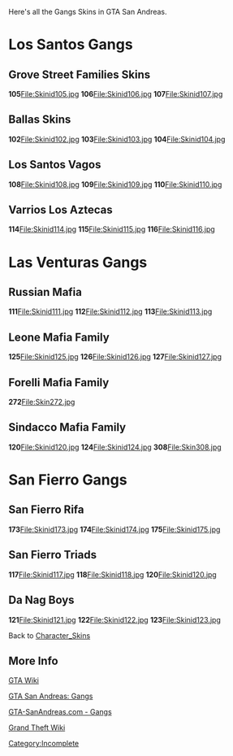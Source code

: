 Here's all the Gangs Skins in GTA San Andreas.

Los Santos Gangs
================

Grove Street Families Skins
---------------------------

**105**[<File:Skinid105.jpg>](/docs/file-skinid105.jpg.md "wikilink") **106**[<File:Skinid106.jpg>](/docs/file-skinid106.jpg.md "wikilink") **107**[<File:Skinid107.jpg>](/docs/file-skinid107.jpg.md "wikilink")

Ballas Skins
------------

**102**[<File:Skinid102.jpg>](/docs/file-skinid102.jpg.md "wikilink") **103**[<File:Skinid103.jpg>](/docs/file-skinid103.jpg.md "wikilink") **104**[<File:Skinid104.jpg>](/docs/file-skinid104.jpg.md "wikilink")

Los Santos Vagos
----------------

**108**[<File:Skinid108.jpg>](/docs/file-skinid108.jpg.md "wikilink") **109**[<File:Skinid109.jpg>](/docs/file-skinid109.jpg.md "wikilink") **110**[<File:Skinid110.jpg>](/docs/file-skinid110.jpg.md "wikilink")

Varrios Los Aztecas
-------------------

**114**[<File:Skinid114.jpg>](/docs/file-skinid114.jpg.md "wikilink") **115**[<File:Skinid115.jpg>](/docs/file-skinid115.jpg.md "wikilink") **116**[<File:Skinid116.jpg>](/docs/file-skinid116.jpg.md "wikilink")

Las Venturas Gangs
==================

Russian Mafia
-------------

**111**[<File:Skinid111.jpg>](/docs/file-skinid111.jpg.md "wikilink") **112**[<File:Skinid112.jpg>](/docs/file-skinid112.jpg.md "wikilink") **113**[<File:Skinid113.jpg>](/docs/file-skinid113.jpg.md "wikilink")

Leone Mafia Family
------------------

**125**[<File:Skinid125.jpg>](/docs/file-skinid125.jpg.md "wikilink") **126**[<File:Skinid126.jpg>](/docs/file-skinid126.jpg.md "wikilink") **127**[<File:Skinid127.jpg>](/docs/file-skinid127.jpg.md "wikilink")

Forelli Mafia Family
--------------------

**272**[<File:Skin272.jpg>](/docs/file-skin272.jpg.md "wikilink")

Sindacco Mafia Family
---------------------

**120**[<File:Skinid120.jpg>](/docs/file-skinid120.jpg.md "wikilink") **124**[<File:Skinid124.jpg>](/docs/file-skinid124.jpg.md "wikilink") **308**[<File:Skin308.jpg>](/docs/file-skin308.jpg.md "wikilink")

San Fierro Gangs
================

San Fierro Rifa
---------------

**173**[<File:Skinid173.jpg>](/docs/file-skinid173.jpg.md "wikilink") **174**[<File:Skinid174.jpg>](/docs/file-skinid174.jpg.md "wikilink") **175**[<File:Skinid175.jpg>](/docs/file-skinid175.jpg.md "wikilink")

San Fierro Triads
-----------------

**117**[<File:Skinid117.jpg>](/docs/file-skinid117.jpg.md "wikilink") **118**[<File:Skinid118.jpg>](/docs/file-skinid118.jpg.md "wikilink") **120**[<File:Skinid120.jpg>](/docs/file-skinid120.jpg.md "wikilink")

Da Nag Boys
-----------

**121**[<File:Skinid121.jpg>](/docs/file-skinid121.jpg.md "wikilink") **122**[<File:Skinid122.jpg>](/docs/file-skinid122.jpg.md "wikilink") **123**[<File:Skinid123.jpg>](/docs/file-skinid123.jpg.md "wikilink")

Back to [Character\_Skins](/docs/character_skins.md "wikilink")

More Info
---------

[GTA Wiki](http://gta.wikia.com/Gang_Warfare_in_GTA_San_Andreas)

[GTA San Andreas: Gangs](http://www.gtasanandreas.net/gangs)

[GTA-SanAndreas.com - Gangs](http://www.gta-sanandreas.com/gangs/index.php)

[Grand Theft Wiki](http://www.grandtheftwiki.com/Gang_Warfare_in_GTA_San_Andreas)

[Category:Incomplete](/docs/category-incomplete.md "wikilink")
